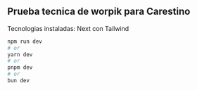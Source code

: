 
## Prueba tecnica de worpik para Carestino

Tecnologias instaladas: Next con Tailwind

```bash
npm run dev
# or
yarn dev
# or
pnpm dev
# or
bun dev
```
